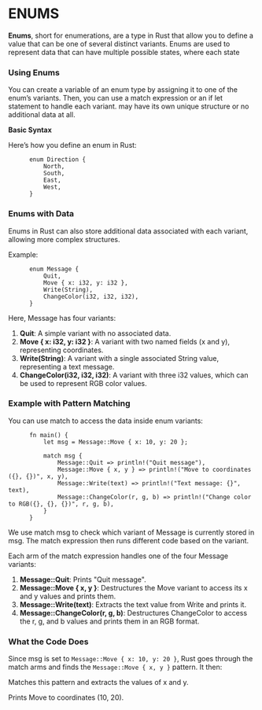 # ENUMS
**Enums**, short for enumerations, are a type in Rust that allow you to define a value that can be one of several distinct variants. Enums are used to represent data that can have multiple possible states, where each state

### Using Enums
You can create a variable of an enum type by assigning it to one of the enum’s variants. Then, you can use a match expression or an if let statement to handle each variant. may have its own unique structure or no additional data at all.

**Basic Syntax**

Here’s how you define an enum in Rust:

          enum Direction {
              North,
              South,
              East,
              West,
          }

### Enums with Data
Enums in Rust can also store additional data associated with each variant, allowing more complex structures.

Example:

          enum Message {
              Quit,
              Move { x: i32, y: i32 },
              Write(String),
              ChangeColor(i32, i32, i32),
          }

Here, Message has four variants:

1. **Quit**: A simple variant with no associated data.
2. **Move { x: i32, y: i32 }**: A variant with two named fields (x and y), representing coordinates.
3. **Write(String)**: A variant with a single associated String value, representing a text message.
4. **ChangeColor(i32, i32, i32)**: A variant with three i32 values, which can be used to represent RGB color values.

### Example with Pattern Matching

You can use match to access the data inside enum variants:

          fn main() {
              let msg = Message::Move { x: 10, y: 20 };
          
              match msg {
                  Message::Quit => println!("Quit message"),
                  Message::Move { x, y } => println!("Move to coordinates ({}, {})", x, y),
                  Message::Write(text) => println!("Text message: {}", text),
                  Message::ChangeColor(r, g, b) => println!("Change color to RGB({}, {}, {})", r, g, b),
              }
          }

We use match msg to check which variant of Message is currently stored in msg. The match expression then runs different code based on the variant.

Each arm of the match expression handles one of the four Message variants:

1. **Message::Quit**: Prints "Quit message".
2. **Message::Move { x, y }**: Destructures the Move variant to access its x and y values and prints them.
3. **Message::Write(text)**: Extracts the text value from Write and prints it.
4. **Message::ChangeColor(r, g, b)**: Destructures ChangeColor to access the r, g, and b values and prints them in an RGB format.

### What the Code Does
Since msg is set to `Message::Move { x: 10, y: 20 }`, Rust goes through the match arms and finds the `Message::Move { x, y }` pattern. It then:

Matches this pattern and extracts the values of x and y.

Prints Move to coordinates (10, 20).
